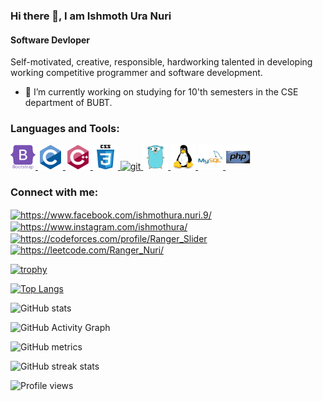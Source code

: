 
### Hi there 👋, I am Ishmoth Ura Nuri
#### Software Devloper 


Self-motivated, creative, responsible, hardworking talented in developing working competitive programmer and software development. 

- 🔭 I’m currently working on studying for 10'th semesters in the CSE department of BUBT. 

<p> </p>
<h3 align="left">Languages and Tools:</h3>
<p align="left"> <a href="https://getbootstrap.com" target="_blank" rel="noreferrer"> <img src="https://raw.githubusercontent.com/devicons/devicon/master/icons/bootstrap/bootstrap-plain-wordmark.svg" alt="bootstrap" width="40" height="40"/> </a> <a href="https://www.cprogramming.com/" target="_blank" rel="noreferrer"> <img src="https://raw.githubusercontent.com/devicons/devicon/master/icons/c/c-original.svg" alt="c" width="40" height="40"/> </a> <a href="https://www.w3schools.com/cpp/" target="_blank" rel="noreferrer"> <img src="https://raw.githubusercontent.com/devicons/devicon/master/icons/cplusplus/cplusplus-original.svg" alt="cplusplus" width="40" height="40"/> </a> <a href="https://www.w3schools.com/css/" target="_blank" rel="noreferrer"> <img src="https://raw.githubusercontent.com/devicons/devicon/master/icons/css3/css3-original-wordmark.svg" alt="css3" width="40" height="40"/> </a> <a href="https://git-scm.com/" target="_blank" rel="noreferrer"> <img src="https://www.vectorlogo.zone/logos/git-scm/git-scm-icon.svg" alt="git" width="40" height="40"/> </a> <a href="https://golang.org" target="_blank" rel="noreferrer"> <img src="https://raw.githubusercontent.com/devicons/devicon/master/icons/go/go-original.svg" alt="go" width="40" height="40"/> </a> <a href="https://www.linux.org/" target="_blank" rel="noreferrer"> <img src="https://raw.githubusercontent.com/devicons/devicon/master/icons/linux/linux-original.svg" alt="linux" width="40" height="40"/> </a> <a href="https://www.mysql.com/" target="_blank" rel="noreferrer"> <img src="https://raw.githubusercontent.com/devicons/devicon/master/icons/mysql/mysql-original-wordmark.svg" alt="mysql" width="40" height="40"/> </a> <a href="https://www.php.net" target="_blank" rel="noreferrer"> <img src="https://raw.githubusercontent.com/devicons/devicon/master/icons/php/php-original.svg" alt="php" width="40" height="40"/> </a> </p> 

<h3 align="left">Connect with me:</h3>
<p align="left">
<a href="https://www.facebook.com/ishmothura.nuri.9/" target="blank"><img align="center" src="https://raw.githubusercontent.com/rahuldkjain/github-profile-readme-generator/master/src/images/icons/Social/facebook.svg" alt="https://www.facebook.com/ishmothura.nuri.9/" height="30" width="40" /></a>
<a href="https://www.instagram.com/ishmothura/" target="blank"><img align="center" src="https://raw.githubusercontent.com/rahuldkjain/github-profile-readme-generator/master/src/images/icons/Social/instagram.svg" alt="https://www.instagram.com/ishmothura/" height="30" width="40" /></a>
<a href="https://codeforces.com/profile/Ranger_Slider" target="blank"><img align="center" src="https://raw.githubusercontent.com/rahuldkjain/github-profile-readme-generator/master/src/images/icons/Social/codeforces.svg" alt="https://codeforces.com/profile/Ranger_Slider" height="30" width="40" /></a>
<a href="https://leetcode.com/Ranger_Nuri/" target="blank"><img align="center" src="https://raw.githubusercontent.com/rahuldkjain/github-profile-readme-generator/master/src/images/icons/Social/leet-code.svg" alt="https://leetcode.com/Ranger_Nuri/" height="30" width="40" /></a>
</p> 
 


[![trophy](https://github-profile-trophy.vercel.app/?username=Rangerslider)](https://github.com/ryo-ma/github-profile-trophy)

[![Top Langs](https://github-readme-stats.vercel.app/api/top-langs/?username=Rangerslider)](https://github.com/anuraghazra/github-readme-stats)

![GitHub stats](https://github-readme-stats.vercel.app/api?username=Rangerslider&show_icons=true&count_private=true)  

![GitHub Activity Graph](https://activity-graph.herokuapp.com/graph?username=Rangerslider)  

![GitHub metrics](https://metrics.lecoq.io/Rangerslider)  

![GitHub streak stats](https://github-readme-streak-stats.herokuapp.com/?user=Rangerslider)  

![Profile views](https://gpvc.arturio.dev/Rangerslider)  
